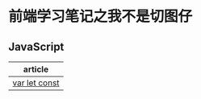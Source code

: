 # 前端学习笔记之我不是切图仔

## JavaScript

| article                                                                                              |
| ---------------------------------------------------------------------------------------------------- |
| [var let const](https://github.com/MarioLuLu7/Notes-Share/blob/master/JavaScript/1_var_let_const.md) |
